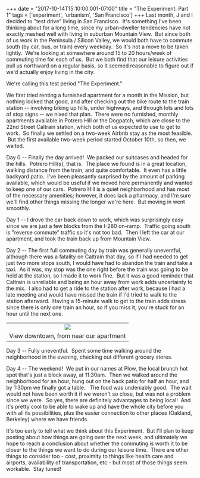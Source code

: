 +++
date = "2017-10-14T15:10:00.001-07:00"
title = "The Experiment: Part 1"
tags = ['experiment', 'urbanism', 'San Francisco']
+++
Last month, J and I decided to "test drive" living in San Francisco.  It's something I've been thinking about for a long time, since my urban-dweller tendencies have not exactly meshed well with living in suburban Mountain View.  But since both of us work in the Peninsula / Silicon Valley, we would both have to commute south (by car, bus, or train) every weekday.  So it's not a move to be taken lightly.  We're looking at somewhere around 15 to 20 hours/week of commuting time for each of us.  But we both find that our leisure activities pull us northward on a regular basis, so it seemed reasonable to figure out if we'd actually enjoy living in the city.

We're calling this test period "The Experiment."

We first tried renting a furnished apartment for a month in the Mission, but nothing looked that good, and after checking out the bike route to the train station -- involving biking up hills, under highways, and through lots and lots of stop signs -- we nixed that plan.  There were no furnished, monthly apartments available in Potrero Hill or the Dogpatch, which are close to the 22nd Street Caltrain station, which both of us expected to use to get to work.  So finally we settled on a two-week Airbnb stay as the most feasible.  But the first available two-week period started October 10th, so then, we waited.

Day 0 -- Finally the day arrived!  We packed our suitcases and headed for the hills.  Potrero Hill(s), that is.  The place we found is in a great location, walking distance from the train, and quite comfortable.  It even has a little backyard patio.  I've been pleasantly surprised by the amount of parking available, which would be useful if we moved here permanently and wanted to keep one of our cars.  Potrero Hill is a quiet neighborhood and has most of the necessary amenities; however, it does lack a pharmacy, and I'm sure we'll find other things missing the longer we're here.  But moving in went smoothly.

Day 1 -- I drove the car back down to work, which was surprisingly easy since we are just a few blocks from the I-280 on-ramp.  Traffic going south is "reverse commute" traffic so it's not too bad.  Then I left the car at our apartment, and took the train back up from Mountain View.

Day 2 -- The first full commuting day by train was generally uneventful, although there was a fatality on Caltrain that day, so if I had needed to get just two more stops south, I would have had to abandon the train and take a taxi.  As it was, my stop was the one right before the train was going to be held at the station, so I made it to work fine.  But it was a good reminder that Caltrain is unreliable and being an hour away from work adds uncertainty to the mix.  I also had to get a ride to the station after work, because I had a late meeting and would have missed the train if I'd tried to walk to the station afterward.  Having a 15-minute walk to get to the train adds stress since there is only one train an hour, so if you miss it, you're stuck for an hour until the next one.

<table align="center" cellpadding="0" cellspacing="0" class="tr-caption-container" style="margin-left: auto; margin-right: auto; text-align: center;"><tbody><tr><td style="text-align: center;"><img src="https://3.bp.blogspot.com/-dzQA6v0vY7s/WeKIxlxXkAI/AAAAAAAAPQY/SUw2zitnLiE22L0coLnGkdP7awUm782cgCKgBGAs/s1600/IMG_20171011_194901.jpg"/></td></tr><tr><td class="tr-caption" style="text-align: center;">View downtown, from near our apartment</td></tr></tbody></table>

Day 3 -- Fully uneventful.  Spent some time walking around the neighborhood in the evening, checking out different grocery stores.

Day 4 -- The weekend!  We put in our names at Plow, the local brunch hot spot that's just a block away, at 11:30am.  Then we walked around the neighborhood for an hour, hung out on the back patio for half an hour, and by 1:30pm we finally got a table.   The food was undeniably good.  The wait would not have been worth it if we weren't so close, but was not a problem since we were.  So yes, there are definitely advantages to being local!  And it's pretty cool to be able to wake up and have the whole city before you with all its possibilities, plus the easier connection to other places (Oakland, Berkeley) where we have friends.

It's too early to tell what we think about this Experiment.  But I'll plan to keep posting about how things are going over the next week, and ultimately we hope to reach a conclusion about whether the commuting is worth it to be closer to the things we want to do during our leisure time.  There are other things to consider too - cost, proximity to things like health care and airports, availability of transportation, etc - but most of those things seem workable.  Stay tuned!
